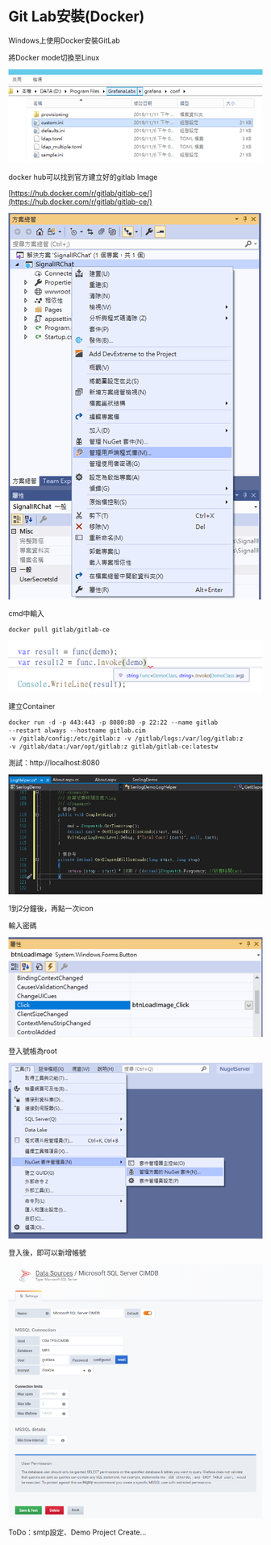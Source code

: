 # Git Lab安裝\(Docker\)

Windows上使用Docker安裝GitLab

將Docker mode切換至Linux

![](../../.gitbook/assets/image%20%285%29.png)

docker hub可以找到官方建立好的gitlab Image

[https://hub.docker.com/r/gitlab/gitlab-ce/](https://hub.docker.com/r/gitlab/gitlab-ce/)

![](../../.gitbook/assets/image%20%2883%29.png)

cmd中輸入

```text
docker pull gitlab/gitlab-ce
```

![](../../.gitbook/assets/image%20%28287%29.png)

建立Container

```text
docker run -d -p 443:443 -p 8080:80 -p 22:22 --name gitlab 
--restart always --hostname gitlab.cim 
-v /gitlab/config:/etc/gitlab:z -v /gitlab/logs:/var/log/gitlab:z 
-v /gitlab/data:/var/opt/gitlab:z gitlab/gitlab-ce:latestw
```

測試：http://localhost:8080

![](../../.gitbook/assets/image%20%28278%29.png)

1到2分鐘後，再點一次icon

輸入密碼

![](../../.gitbook/assets/image%20%28341%29.png)

登入號帳為root

![](../../.gitbook/assets/image%20%28161%29.png)

登入後，即可以新增帳號



![](../../.gitbook/assets/image%20%2812%29.png)

ToDo：smtp設定、Demo Project Create...

